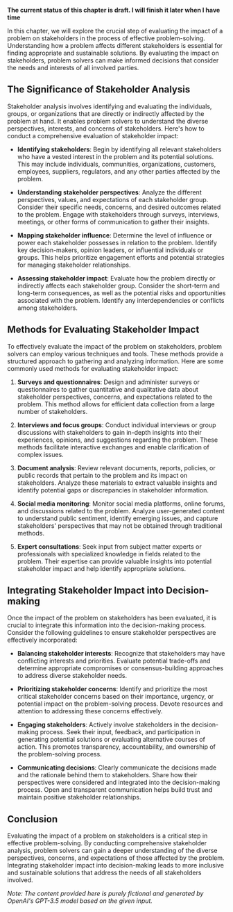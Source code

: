 **The current status of this chapter is draft. I will finish it later when I have time**

In this chapter, we will explore the crucial step of evaluating the impact of a problem on stakeholders in the process of effective problem-solving. Understanding how a problem affects different stakeholders is essential for finding appropriate and sustainable solutions. By evaluating the impact on stakeholders, problem solvers can make informed decisions that consider the needs and interests of all involved parties.

The Significance of Stakeholder Analysis
----------------------------------------

Stakeholder analysis involves identifying and evaluating the individuals, groups, or organizations that are directly or indirectly affected by the problem at hand. It enables problem solvers to understand the diverse perspectives, interests, and concerns of stakeholders. Here's how to conduct a comprehensive evaluation of stakeholder impact:

* **Identifying stakeholders**: Begin by identifying all relevant stakeholders who have a vested interest in the problem and its potential solutions. This may include individuals, communities, organizations, customers, employees, suppliers, regulators, and any other parties affected by the problem.

* **Understanding stakeholder perspectives**: Analyze the different perspectives, values, and expectations of each stakeholder group. Consider their specific needs, concerns, and desired outcomes related to the problem. Engage with stakeholders through surveys, interviews, meetings, or other forms of communication to gather their insights.

* **Mapping stakeholder influence**: Determine the level of influence or power each stakeholder possesses in relation to the problem. Identify key decision-makers, opinion leaders, or influential individuals or groups. This helps prioritize engagement efforts and potential strategies for managing stakeholder relationships.

* **Assessing stakeholder impact**: Evaluate how the problem directly or indirectly affects each stakeholder group. Consider the short-term and long-term consequences, as well as the potential risks and opportunities associated with the problem. Identify any interdependencies or conflicts among stakeholders.

Methods for Evaluating Stakeholder Impact
-----------------------------------------

To effectively evaluate the impact of the problem on stakeholders, problem solvers can employ various techniques and tools. These methods provide a structured approach to gathering and analyzing information. Here are some commonly used methods for evaluating stakeholder impact:

1. **Surveys and questionnaires**: Design and administer surveys or questionnaires to gather quantitative and qualitative data about stakeholder perspectives, concerns, and expectations related to the problem. This method allows for efficient data collection from a large number of stakeholders.

2. **Interviews and focus groups**: Conduct individual interviews or group discussions with stakeholders to gain in-depth insights into their experiences, opinions, and suggestions regarding the problem. These methods facilitate interactive exchanges and enable clarification of complex issues.

3. **Document analysis**: Review relevant documents, reports, policies, or public records that pertain to the problem and its impact on stakeholders. Analyze these materials to extract valuable insights and identify potential gaps or discrepancies in stakeholder information.

4. **Social media monitoring**: Monitor social media platforms, online forums, and discussions related to the problem. Analyze user-generated content to understand public sentiment, identify emerging issues, and capture stakeholders' perspectives that may not be obtained through traditional methods.

5. **Expert consultations**: Seek input from subject matter experts or professionals with specialized knowledge in fields related to the problem. Their expertise can provide valuable insights into potential stakeholder impact and help identify appropriate solutions.

Integrating Stakeholder Impact into Decision-making
---------------------------------------------------

Once the impact of the problem on stakeholders has been evaluated, it is crucial to integrate this information into the decision-making process. Consider the following guidelines to ensure stakeholder perspectives are effectively incorporated:

* **Balancing stakeholder interests**: Recognize that stakeholders may have conflicting interests and priorities. Evaluate potential trade-offs and determine appropriate compromises or consensus-building approaches to address diverse stakeholder needs.

* **Prioritizing stakeholder concerns**: Identify and prioritize the most critical stakeholder concerns based on their importance, urgency, or potential impact on the problem-solving process. Devote resources and attention to addressing these concerns effectively.

* **Engaging stakeholders**: Actively involve stakeholders in the decision-making process. Seek their input, feedback, and participation in generating potential solutions or evaluating alternative courses of action. This promotes transparency, accountability, and ownership of the problem-solving process.

* **Communicating decisions**: Clearly communicate the decisions made and the rationale behind them to stakeholders. Share how their perspectives were considered and integrated into the decision-making process. Open and transparent communication helps build trust and maintain positive stakeholder relationships.

Conclusion
----------

Evaluating the impact of a problem on stakeholders is a critical step in effective problem-solving. By conducting comprehensive stakeholder analysis, problem solvers can gain a deeper understanding of the diverse perspectives, concerns, and expectations of those affected by the problem. Integrating stakeholder impact into decision-making leads to more inclusive and sustainable solutions that address the needs of all stakeholders involved.

*Note: The content provided here is purely fictional and generated by OpenAI's GPT-3.5 model based on the given input.*
